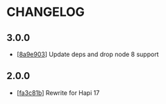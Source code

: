# CHANGELOG

## 3.0.0

* [[8a9e903](../../commit/8a9e903)] Update deps and drop node 8 support

## 2.0.0

* [[fa3c81b](../../commit/fa3c81b)] Rewrite for Hapi 17
